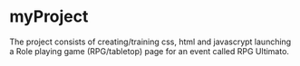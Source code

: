 # myProject
The project consists of creating/training css, html and javascrypt launching a Role playing game (RPG/tabletop) page for an event called RPG Ultimato.
